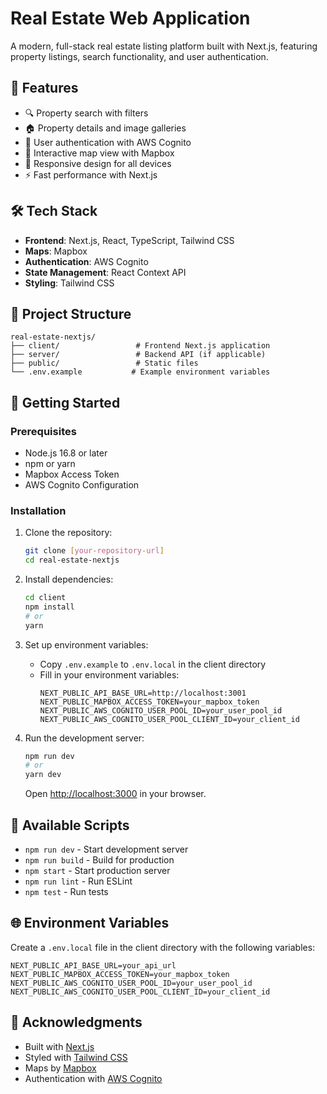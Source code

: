 # Real Estate Web Application

A modern, full-stack real estate listing platform built with Next.js, featuring property listings, search functionality, and user authentication.

## 🚀 Features

- 🔍 Property search with filters
- 🏠 Property details and image galleries
- 👤 User authentication with AWS Cognito
- 📍 Interactive map view with Mapbox
- 📱 Responsive design for all devices
- ⚡ Fast performance with Next.js

## 🛠️ Tech Stack

- **Frontend**: Next.js, React, TypeScript, Tailwind CSS
- **Maps**: Mapbox
- **Authentication**: AWS Cognito
- **State Management**: React Context API
- **Styling**: Tailwind CSS

## 📁 Project Structure

```
real-estate-nextjs/
├── client/                 # Frontend Next.js application
├── server/                 # Backend API (if applicable)
├── public/                 # Static files
└── .env.example           # Example environment variables
```

## 🚀 Getting Started

### Prerequisites

- Node.js 16.8 or later
- npm or yarn
- Mapbox Access Token
- AWS Cognito Configuration

### Installation

1. Clone the repository:
   ```bash
   git clone [your-repository-url]
   cd real-estate-nextjs
   ```

2. Install dependencies:
   ```bash
   cd client
   npm install
   # or
   yarn
   ```

3. Set up environment variables:
   - Copy `.env.example` to `.env.local` in the client directory
   - Fill in your environment variables:
     ```
     NEXT_PUBLIC_API_BASE_URL=http://localhost:3001
     NEXT_PUBLIC_MAPBOX_ACCESS_TOKEN=your_mapbox_token
     NEXT_PUBLIC_AWS_COGNITO_USER_POOL_ID=your_user_pool_id
     NEXT_PUBLIC_AWS_COGNITO_USER_POOL_CLIENT_ID=your_client_id
     ```

4. Run the development server:
   ```bash
   npm run dev
   # or
   yarn dev
   ```

   Open [http://localhost:3000](http://localhost:3000) in your browser.

## 🔧 Available Scripts

- `npm run dev` - Start development server
- `npm run build` - Build for production
- `npm start` - Start production server
- `npm run lint` - Run ESLint
- `npm test` - Run tests

## 🌐 Environment Variables

Create a `.env.local` file in the client directory with the following variables:

```
NEXT_PUBLIC_API_BASE_URL=your_api_url
NEXT_PUBLIC_MAPBOX_ACCESS_TOKEN=your_mapbox_token
NEXT_PUBLIC_AWS_COGNITO_USER_POOL_ID=your_user_pool_id
NEXT_PUBLIC_AWS_COGNITO_USER_POOL_CLIENT_ID=your_client_id
```


## 🙏 Acknowledgments

- Built with [Next.js](https://nextjs.org/)
- Styled with [Tailwind CSS](https://tailwindcss.com/)
- Maps by [Mapbox](https://www.mapbox.com/)
- Authentication with [AWS Cognito](https://aws.amazon.com/cognito/)

